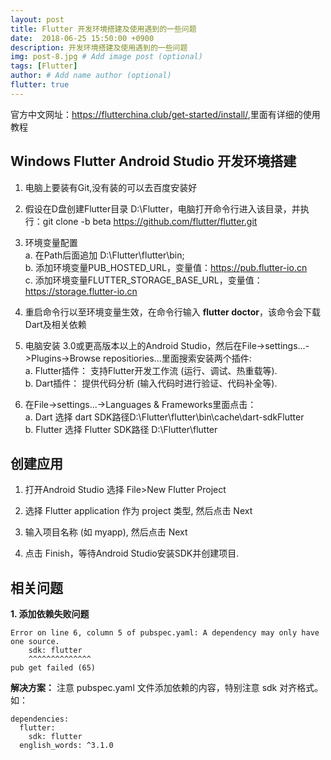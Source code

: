 ```yaml
---
layout: post
title: Flutter 开发环境搭建及使用遇到的一些问题
date:  2018-06-25 15:50:00 +0900  
description: 开发环境搭建及使用遇到的一些问题
img: post-8.jpg # Add image post (optional)
tags: [Flutter]
author: # Add name author (optional)
flutter: true
---
```


官方中文网址：<a href="https://flutterchina.club/get-started/install/" style="text-decoration: none;" target="\_blank" title="">https://flutterchina.club/get-started/install/</a>,里面有详细的使用教程


## Windows Flutter Android Studio 开发环境搭建 ##

1. 电脑上要装有Git,没有装的可以去百度安装好

1. 假设在D盘创建Flutter目录 D:\Flutter，电脑打开命令行进入该目录，并执行：git clone -b beta https://github.com/flutter/flutter.git

1. 环境变量配置<br>
a. 在Path后面追加 D:\Flutter\flutter\bin;<br>
b. 添加环境变量PUB_HOSTED_URL，变量值：https://pub.flutter-io.cn <br>
c. 添加环境变量FLUTTER_STORAGE_BASE_URL，变量值：https://storage.flutter-io.cn <br>

1. 重启命令行以至环境变量生效，在命令行输入 **flutter doctor**，该命令会下载Dart及相关依赖

1. 电脑安装 3.0或更高版本以上的Android Studio，然后在File->settings...->Plugins->Browse repositiories...里面搜索安装两个插件:<br>
a. Flutter插件： 支持Flutter开发工作流 (运行、调试、热重载等).<br>
b. Dart插件： 提供代码分析 (输入代码时进行验证、代码补全等). <br>

1. 在File->settings...->Languages & Frameworks里面点击：<br>
a. Dart 选择 dart SDK路径D:\Flutter\flutter\bin\cache\dart-sdkFlutter <br>
b. Flutter 选择 Flutter SDK路径 D:\Flutter\flutter

## 创建应用 ##
1. 打开Android Studio 选择 File>New Flutter Project

1. 选择 Flutter application 作为 project 类型, 然后点击 Next

1. 输入项目名称 (如 myapp), 然后点击 Next

1. 点击 Finish，等待Android Studio安装SDK并创建项目.


## 相关问题 ##

**1. 添加依赖失败问题**

```
Error on line 6, column 5 of pubspec.yaml: A dependency may only have one source.
    sdk: flutter
    ^^^^^^^^^^^^^^
pub get failed (65)
```

**解决方案：** 注意 pubspec.yaml 文件添加依赖的内容，特别注意 sdk 对齐格式。如：
```
dependencies:
  flutter:
    sdk: flutter
  english_words: ^3.1.0
```
